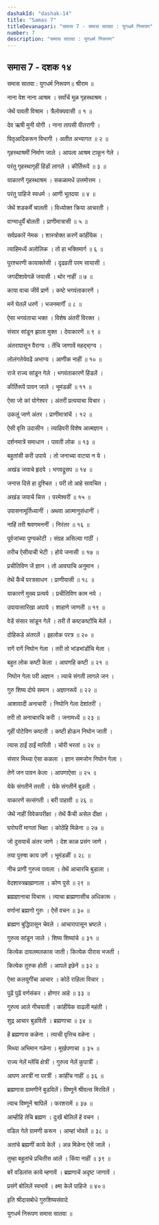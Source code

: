```yaml
---
dashakId: "dashak-14"
title: "Samas 7"
titleDevanagari: "समास 7 - समास सातवा : युगधर्म निरूपण"
number: 7
description: "समास सातवा : युगधर्म निरूपण"
---
```


## समास 7 - दशक १४

समास सातवा : युगधर्म निरूपण॥ श्रीराम ॥

नाना वेश नाना आश्रम । सर्वांचें मूळ गृहस्थाश्रम ।

जेथें पावती विश्राम । त्रैलोक्यवासी ॥ १ ॥

देव ऋषी मुनी योगी । नाना तापसी वीतरागी ।

पितृआदिकरून विभागी । अतीत अभ्यागत ॥ २ ॥

गृहस्थाश्रमीं निर्माण जाले । आपला आश्रम टाकून गेले ।

परंतु गृहस्थागृहीं हिंडों लागले । कीर्तिरूपें ॥ ३ ॥

याकारणें गृहस्थाश्रम । सकळामधें उत्तमोत्तम ।

परंतु पाहिजे स्वधर्म । आणी भूतदया ॥ ४ ॥

जेथें शडकर्में चालती । विध्योक्त क्रिया आचरती ।

वाग्माधुर्यें बोलती । प्राणीमात्रासी ॥ ५ ॥

सर्वप्रकारें नेमक । शास्त्रोक्त करणें कांहींयेक ।

त्याहिमध्यें अलोलिक । तो हा भक्तिमार्ग ॥ ६ ॥

पुरश्चरणी कायाक्लेसी । दृढव्रती परम सायासी ।

जगदीशावेगळें जयासी । थोर नाहीं ॥ ७ ॥

काया वाचा जीवें प्राणें । कष्टे भगवंताकारणें ।

मनें घेतलें धरणें । भजनमार्गीं ॥ ८ ॥

ऐसा भगवंताचा भक्त । विशेष अंतरीं विरक्त ।

संसार सांडून झाला मुक्त । देवाकारणें ॥ ९ ॥

अंतरापासून वैराग्य । तेंचि जाणावें महद्भा्ग्य ।

लोलंगतेयेवढें अभाग्य । आणीक नाहीं ॥ १० ॥

राजे राज्य सांडून गेले । भगवंताकारणें हिंडलें ।

कीर्तिरूपें पावन जाले । भूमंडळीं ॥ ११ ॥

ऐसा जो कां योगेश्वर । अंतरीं प्रत्ययाचा विचार ।

उकलूं जाणे अंतर । प्राणीमात्रांचें । १२ ॥

ऐसी वृत्ति उदासीन । त्याहिवरी विशेष आत्मज्ञान ।

दर्शनमात्रें समाधान । पावती लोक ॥ १३ ॥

बहुतांसी करी उपाये । तो जनाच्या वाट्या न ये ।

अखंड जयाचे हृदये । भगवद्रूसप ॥ १४ ॥

जनास दिसे हा दुश्चित । परी तो आहे सावचित ।

अखंड जयाचें चित्त । परमेश्वरीं ॥ १५ ॥

उपासनामूर्तिध्यानीं । अथवा आत्मानुसंधानीं ।

नाहिं तरी श्रवणमननीं । निरंतर ॥ १६ ॥

पूर्वजांच्या पुण्यकोटी । संग्रह असिल्या गांठीं ।

तरीच ऐसीयाची भेटी । होये जनासी ॥ १७ ॥

प्रचीतिविण जें ज्ञान । तो आवघाचि अनुमान ।

तेथें कैंचें परत्रसाधन । प्राणीयासी ॥ १८ ॥

याकारणें मुख्य प्रत्यये । प्रचीतिविण काम नये ।

उपायासारिखा अपाये । शाहाणे जाणती ॥ १९ ॥

वेडें संसार सांडून गेलें । तरी तें कष्टकष्टोंचि मेलें ।

दोहिकडे अंतरलें । इहलोक परत्र ॥ २० ॥

रागें रागें निघोन गेला । तरी तो भांडभांडोंचि मेला ।

बहुत लोक कष्टी केला । आपणहि कष्टी ॥ २१ ॥

निघोन गेला परी अज्ञान । त्याचे संगती लागले जन ।

गुरु शिष्य दोघे समान । अज्ञानरूपें ॥ २२ ॥

आशावादी अनाचारी । निघोनि गेला देशांतरीं ।

तरी तो अनाचारचि करी । जनामध्यें ॥ २३ ॥

गृहीं पोटेविण कष्टती । कष्टी होऊन निघोन जाती ।

त्यास ठाईं ठाईं मारिती । चोरी भरतां ॥ २४ ॥

संसार मिथ्या ऐसा कळला । ज्ञान समजोन निघोन गेला ।

तेणें जन पावन केला । आपणाऐसा ॥ २५ ॥

येके संगतीनें तरती । येके संगतीनें बुडती ।

याकारणें सत्संगती । बरी पाहावी ॥ २६ ॥

जेथें नाहीं विवेकपरीक्षा । तेथें कैंची असेल दीक्षा ।

घरोघरीं मागतां भिक्षा । कोठेंहि मिळेना ॥ २७ ॥

जो दुसयाचें अंतर जाणे । देश काळ प्रसंग जाणे ।

तया पुरुषा काय उणें । भूमंडळीं ॥ २८ ॥

नीच प्राणी गुरुत्व पावला । तेथें आचारचि बुडाला ।

वेदशास्त्रब्राह्मणाला । कोण पुसे ॥ २९ ॥

ब्रह्मज्ञानाचा विचारू । त्याचा ब्राह्मणासीच अधिकारू ।

वर्णानां ब्रह्मणो गुरुः । ऐसें वचन ॥ ३० ॥

ब्राह्मण बुद्धिपासून चेवले । आचारापासून भ्रष्टले ।

गुरुत्व सांडून जाले । शिष्य शिष्यांचे ॥ ३१ ॥

कित्येक दावलमलकास जाती। कित्येक पीरास भजती ।

कित्येक तुरुक होती । आपले इछेनें ॥ ३२ ॥

ऐसा कलयुगींचा आचार । कोठें राहिला विचार ।

पुढें पुढें वर्णसंकर । होणार आहे ॥ ३३ ॥

गुरुत्व आले नीचयाती । कांहींयेक वाढली महंती ।

शुद्र आचार बुडविती । ब्रह्मणाचा ॥ ३४ ॥

हें ब्रह्मणास कळेना । त्याची वृत्तिच वळेना ।

मिथ्या अभिमान गळेना । मूर्खपणाचा ॥ ३५ ॥

राज्य नेलें म्लेंचिं क्षेत्रीं । गुरुत्व नेलें कुपात्रीं ।

आपण अरत्रीं ना परत्रीं । कांहींच नाहीं ॥ ३६ ॥

ब्रह्मणास ग्रामणीनें बुडविलें। विष्णूनें श्रीवत्स मिरविलें ।

त्याच विष्णूनें श्रापिलें । फरशरामें ॥ ३७ ॥

आम्हीहि तेचि ब्रह्मण । दुःखें बोलिलें हें वचन ।

वडिल गेले ग्रामणी करून । आम्हां भोवतें ॥ ३८ ॥

अतांचे ब्रह्मणीं काये केलें । अन्न मिळेना ऐसें जालें ।

तुम्हा बहुतांचे प्रचितीस आलें । किंवा नाहीं ॥ ३९ ॥

बरें वडिलांस काये म्हणावें । ब्रह्मणाचें अदृष्ट जाणावें ।

प्रसंगें बोलिलें स्वभावें । क्ष्मा केलें पाहिजे ॥ ४०॥

इति श्रीदासबोधे गुरुशिष्यसंवादे

युगधर्म निरूपण समास सातवा ॥